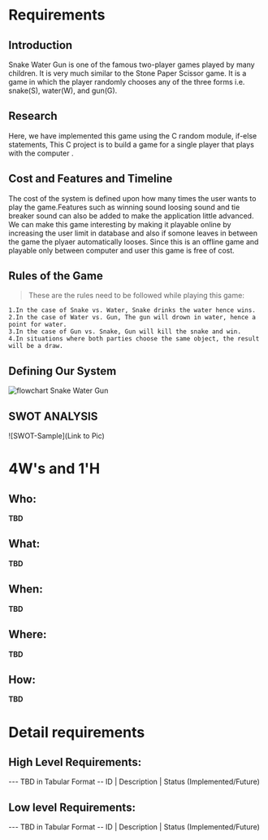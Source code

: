 # Requirements
## Introduction
Snake Water Gun is one of the famous two-player games played by many children. It is very much similar to the Stone Paper Scissor game. It is a game in which the player randomly chooses any of the three forms i.e. snake(S), water(W), and gun(G).
## Research
Here, we have implemented this game using the C random module, if-else statements, This C project is to build a game for a single player that plays with the computer . 
## Cost and Features and Timeline
The cost of the system is defined upon how many times the user wants to play the game.Features such as winning sound loosing sound and tie breaker sound can also be added to make the application little advanced. We can make this game interesting by making it playable online by increasing the user limit in database and also if somone leaves in between the game the plyaer automatically looses. Since this is an offline game and playable only between computer and user this game is free of cost.
## Rules of the Game
><p>These are the rules need to be followed while playing this game:</p>
    1.In the case of Snake vs. Water, Snake drinks the water hence wins.
    2.In the case of Water vs. Gun, The gun will drown in water, hence a point for water.
    3.In the case of Gun vs. Snake, Gun will kill the snake and win.
    4.In situations where both parties choose the same object, the result will be a draw.
## Defining Our System
  ![flowchart Snake Water Gun](https://user-images.githubusercontent.com/86225003/125267438-6fdcc800-e324-11eb-9d81-5949eb203b4c.jpg)

## SWOT ANALYSIS
![SWOT-Sample](Link to Pic)

# 4W&#39;s and 1&#39;H

## Who:

**TBD**

## What:

**TBD**

## When:

**TBD**

## Where:

**TBD**

## How:

**TBD**

# Detail requirements
## High Level Requirements:
--- TBD in Tabular Format 
-- ID | Description | Status (Implemented/Future)


##  Low level Requirements:
--- TBD in Tabular Format 
-- ID | Description | Status (Implemented/Future)
